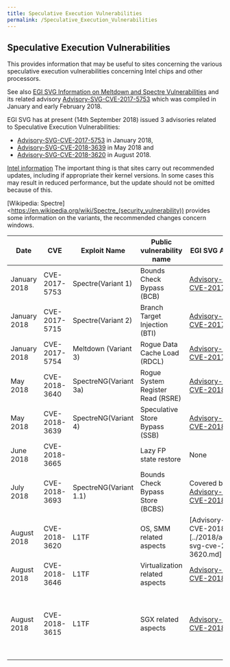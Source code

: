 ```yaml
---
title: Speculative Execution Vulnerabilities
permalink: /Speculative_Execution_Vulnerabilities
---
```


## Speculative Execution Vulnerabilities

This provides information that may be useful to sites concerning the various
speculative execution vulnerabilities concerning Intel chips and other
processors.

See also
[EGI SVG Information on Meltdown and Spectre Vulnerabilities](./Meltdown_and_Spectre_Vulnerabilities.md)
and its related advisory
[Advisory-SVG-CVE-2017-5753](./Advisory-SVG-CVE-2017-5753.md) which was compiled
in January and early February 2018.

EGI SVG has at present (14th September 2018) issued 3 advisories related to
Speculative Execution Vulnerabilities:

- [Advisory-SVG-CVE-2017-5753](./Advisory-SVG-CVE-2017-5753.md) in January 2018,
- [Advisory-SVG-CVE-2018-3639](../2018/Advisory-SVG-CVE-2018-3639.md) in May
  2018 and
- [Advisory-SVG-CVE-2018-3620](../2018/Advisory-SVG-CVE-2018-3620.md) in
  August 2018.

[Intel information](https://www.intel.com/content/www/us/en/architecture-and-technology/facts-about-side-channel-analysis-and-intel-products.html)
The important thing is that sites carry out recommended updates, including if
appropriate their kernel versions. In some cases this may result in reduced
performance, but the update should not be omitted because of this.

[Wikipedia:
Spectre]<https://en.wikipedia.org/wiki/Spectre_(security_vulnerability))
provides some information on the variants, the recommended changes concern
windows.

| Date         | CVE           | Exploit Name           | Public vulnerability name         | EGI SVG Advisory                                                               | EGI SVG Risk | Comments/Other Links                                                                                                                                                         |
| ------------ | ------------- | ---------------------- | --------------------------------- | ------------------------------------------------------------------------------ | ------------ | ---------------------------------------------------------------------------------------------------------------------------------------------------------------------------- |
| January 2018 | CVE-2017-5753 | Spectre(Variant 1)     | Bounds Check Bypass (BCB)         | [Advisory-SVG-CVE-2017-5753](./Advisory-SVG-CVE-2017-5753.md)                  | Critical     | [RedHat: Speculative Execution](https://access.redhat.com/security/vulnerabilities/speculativeexecution)                                                                     |
| January 2018 | CVE-2017-5715 | Spectre(Variant 2)     | Branch Target Injection (BTI)     | [Advisory-SVG-CVE-2017-5753](./Advisory-SVG-CVE-2017-5753.md)                  | Critical     | see link for CVE-2017-3753                                                                                                                                                   |
| January 2018 | CVE-2017-5754 | Meltdown (Variant 3)   | Rogue Data Cache Load (RDCL)      | [Advisory-SVG-CVE-2017-5753](./Advisory-SVG-CVE-2017-5753.md)                  | Critical     | see link for CVE-2017-3753                                                                                                                                                   |
| May 2018     | CVE-2018-3640 | SpectreNG(Variant 3a)  | Rogue System Register Read (RSRE) | [Advisory-SVG-CVE-2018-3639](../2018/Advisory-SVG-CVE-2018-3639.md)            | High         | [TA18-141A](https://www.us-cert.gov/ncas/alerts/TA18-141A)                                                                                                                   |
| May 2018     | CVE-2018-3639 | SpectreNG(Variant 4)   | Speculative Store Bypass (SSB)    | [Advisory-SVG-CVE-2018-3639](../2018/Advisory-SVG-CVE-2018-3639.md)            | High         | [RedHat: SSBD](https://access.redhat.com/security/vulnerabilities/ssbd)                                                                                                      |
| June 2018    | CVE-2018-3665 |                        | Lazy FP state restore             | None                                                                           | Moderate     | [INTEL SA 00145](https://www.intel.com/content/www/us/en/security-center/advisory/intel-sa-00145.html) [CVE-2018-3665](https://access.redhat.com/security/cve/cve-2018-3665) |
| July 2018    | CVE-2018-3693 | SpectreNG(Variant 1.1) | Bounds Check Bypass Store (BCBS)  | Covered by [Advisory-SVG-CVE-2018-3620](../2018/Advisory-SVG-CVE-2018-3620.md) | None         |                                                                                                                                                                              |
| August 2018  | CVE-2018-3620 | L1TF                   | OS, SMM related aspects           | [Advisory-SVG-CVE-2018-3620][../2018/advisory-svg-cve-2018-3620.md]            | High         | [Kernerl.org: L1TF](https://www.kernel.org/doc/html/latest/admin-guide/hw-vuln/l1tf.html) [RedHat: L1TF](https://access.redhat.com/security/vulnerabilities/L1TF)            |
| August 2018  | CVE-2018-3646 | L1TF                   | Virtualization related aspects    | [Advisory-SVG-CVE-2018-3620](../2018/Advisory-SVG-CVE-2018-3620.md)            | High         | see links for CVE-2018-3620                                                                                                                                                  |
| August 2018  | CVE-2018-3615 | L1TF                   | SGX related aspects               | [Advisory-SVG-CVE-2018-3620](../2018/Advisory-SVG-CVE-2018-3620.md)            |              | see links for CVE-2018-3620. RHEL 7 is not vulnerable but other Linux distributions, such as Debian, are.                                                                    |
